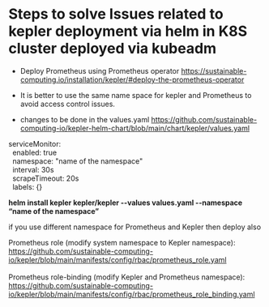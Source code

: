 # Steps to solve Issues related to kepler deployment via helm in K8S cluster deployed via kubeadm

- Deploy Prometheus using Prometheus operator https://sustainable-computing.io/installation/kepler/#deploy-the-prometheus-operator 

- It is better to use the same name space for kepler and Prometheus to avoid access control issues.
  
- changes to be done in the values.yaml  https://github.com/sustainable-computing-io/kepler-helm-chart/blob/main/chart/kepler/values.yaml 

serviceMonitor: <br>
&nbsp;  enabled: true <br>
&nbsp;  namespace: "name of the namespace"<br>
&nbsp;  interval: 30s <br>
&nbsp;  scrapeTimeout: 20s <br>
&nbsp;  labels: {} 
 
**helm install kepler kepler/kepler --values values.yaml --namespace “name of the namespace”**

if you use different namespace for Prometheus and Kepler then deploy also

Prometheus role (modify system namespace to Kepler namespace): https://github.com/sustainable-computing-io/kepler/blob/main/manifests/config/rbac/prometheus_role.yaml
 <br>
  <br>
Prometheus role-binding (modify Kepler and Prometheus namespace): https://github.com/sustainable-computing-io/kepler/blob/main/manifests/config/rbac/prometheus_role_binding.yaml
